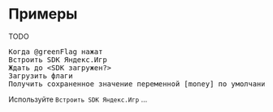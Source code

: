 # Примеры
TODO
<pre class="scratchblocks">
Когда @greenFlag нажат
Встроить SDK Яндекс.Игр
Ждать до &ltSDK загружен?&gt
Загрузить флаги
Получить сохраненное значение переменной [money] по умолчанию [100]
</pre>

Используйте <code class="sb">Встроить SDK Яндекс.Игр</code> ...